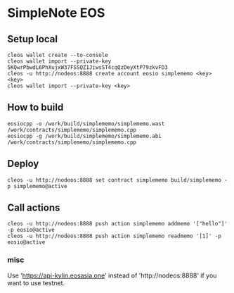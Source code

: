 # SimpleNote EOS

## Setup local

```
cleos wallet create --to-console
cleos wallet import --private-key 5KQwrPbwdL6PhXujxW37FSSQZ1JiwsST4cqQzDeyXtP79zkvFD3
cleos -u http://nodeos:8888 create account eosio simplememo <key> <key>
cleos wallet import --private-key <key>
```

## How to build

```
eosiocpp -o /work/build/simplememo/simplememo.wast /work/contracts/simplememo/simplememo.cpp 
eosiocpp -g /work/build/simplememo/simplememo.abi /work/contracts/simplememo/simplememo.cpp
```

## Deploy

```
cleos -u http://nodeos:8888 set contract simplememo build/simplememo -p simplememo@active
```

## Call actions

```
cleos -u http://nodeos:8888 push action simplememo addmemo '["hello"]' -p eosio@active 
cleos -u http://nodeos:8888 push action simplememo readmemo '[1]' -p eosio@active 
```

### misc

Use 'https://api-kylin.eosasia.one' instead of 'http://nodeos:8888' if you want to use testnet.
